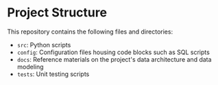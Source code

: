 # Project Structure

This repository contains the following files and directories:

- `src`: Python scripts
- `config`: Configuration files housing code blocks such as SQL scripts
- `docs`: Reference materials on the project's data architecture and data modeling
- `tests`: Unit testing scripts